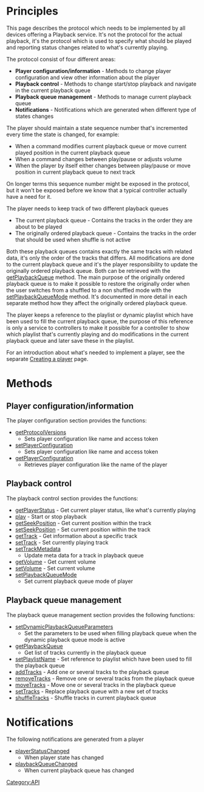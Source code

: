 # Principles

This page describes the protocol which needs to be implemented by all
devices offering a Playback service. It's not the protocol for the
actual playback, it's the protocol which is used to specify what should
be played and reporting status changes related to what's currently
playing.

The protocol consist of four different areas:

  - **Player configuration/information** - Methods to change player
    configuration and view other information about the player
  - **Playback control** - Methods to change start/stop playback and
    navigate in the current playback queue
  - **Playback queue management** - Methods to manage current playback
    queue
  - **Notifications** - Notifications which are generated when different
    type of states changes

The player should maintain a state sequence number that's incremented
every time the state is changed, for example:

  - When a command modifies current playback queue or move current
    played position in the current playback queue
  - When a command changes between play/pause or adjusts volume
  - When the player by itself either changes between play/pause or move
    position in current playback queue to next track

On longer terms this sequence number might be exposed in the protocol,
but it won't be exposed before we know that a typical controller
actually have a need for it.

The player needs to keep track of two different playback queues

  - The current playback queue - Contains the tracks in the order they
    are about to be played
  - The originally ordered playback queue - Contains the tracks in the
    order that should be used when shuffle is not active

Both these playback queues contains exactly the same tracks with related
data, it's only the order of the tracks that differs. All modifications
are done to the current playback queue and it's the player
responsibility to update the originally ordered playback queue. Both can
be retrieved with the
[getPlaybackQueue](Player_Protocol/getPlaybackQueue "wikilink")
method. The main purpose of the originally ordered playback queue is to
make it possible to restore the originally order when the user switches
from a shuffled to a non shuffled mode with the
[setPlaybackQueueMode](Player_Protocol/setPlaybackQueueMode "wikilink")
method. It's documented in more detail in each separate method how they
affect the originally ordered playback queue.

The player keeps a reference to the playlist or dynamic playlist which
have been used to fill the current playback queue, the purpose of this
reference is only a service to controllers to make it possible for a
controller to show which playlist that's currently playing and do
modifications in the current playback queue and later save these in the
playlist.

For an introduction about what's needed to implement a player, see the
separate [Creating a player](Creating_a_player "wikilink") page.

# Methods

## Player configuration/information

The player configuration section provides the functions:

  - [getProtocolVersions](Player_Protocol/getProtocolVersions "wikilink")
    - Sets player configuration like name and access token
  - [setPlayerConfiguration](Player_Protocol/setPlayerConfiguration "wikilink")
    - Sets player configuration like name and access token
  - [getPlayerConfiguration](Player_Protocol/getPlayerConfiguration "wikilink")
    - Retrieves player configuration like the name of the player

## Playback control

The playback control section provides the functions:

  - [getPlayerStatus](Player_Protocol/getPlayerStatus "wikilink") -
    Get current player status, like what's currently playing
  - [play](Player_Protocol/play "wikilink") - Start or stop playback
  - [getSeekPosition](Player_Protocol/getSeekPosition "wikilink") -
    Get current position within the track
  - [setSeekPosition](Player_Protocol/setSeekPosition "wikilink") -
    Set current position within the track
  - [getTrack](Player_Protocol/getTrack "wikilink") - Get
    information about a specific track
  - [setTrack](Player_Protocol/setTrack "wikilink") - Set currently
    playing track
  - [setTrackMetadata](Player_Protocol/setTrackMetadata "wikilink")
    - Update meta data for a track in playback queue
  - [getVolume](Player_Protocol/getVolume "wikilink") - Get current
    volume
  - [setVolume](Player_Protocol/setVolume "wikilink") - Set current
    volume
  - [setPlaybackQueueMode](Player_Protocol/setPlaybackQueueMode "wikilink")
    - Set current playback queue mode of player

## Playback queue management

The playback queue management section provides the following functions:

  - [setDynamicPlaybackQueueParameters](Player_Protocol/setDynamicPlaybackQueueParameters "wikilink")
    - Set the parameters to be used when filling playback queue when the
    dynamic playback queue mode is active
  - [getPlaybackQueue](Player_Protocol/getPlaybackQueue "wikilink")
    - Get list of tracks currently in the playback queue
  - [setPlaylistName](Player_Protocol/setPlaylistName "wikilink") -
    Set reference to playlist which have been used to fill the playback
    queue
  - [addTracks](Player_Protocol/addTracks "wikilink") - Add one or
    several tracks to the playback queue
  - [removeTracks](Player_Protocol/removeTracks "wikilink") - Remove
    one or several tracks from the playback queue
  - [moveTracks](Player_Protocol/moveTracks "wikilink") - Move one
    or several tracks in the playback queue
  - [setTracks](Player_Protocol/setTracks "wikilink") - Replace
    playback queue with a new set of tracks
  - [shuffleTracks](Player_Protocol/shuffleTracks "wikilink") -
    Shuffle tracks in current playback queue

# Notifications

The following notifications are generated from a player

  - [playerStatusChanged](Player_Protocol/playerStatusChanged "wikilink")
    - When player state has changed
  - [playbackQueueChanged](Player_Protocol/playbackQueueChanged "wikilink")
    - When current playback queue has changed

[Category:API](Introduction "wikilink")
